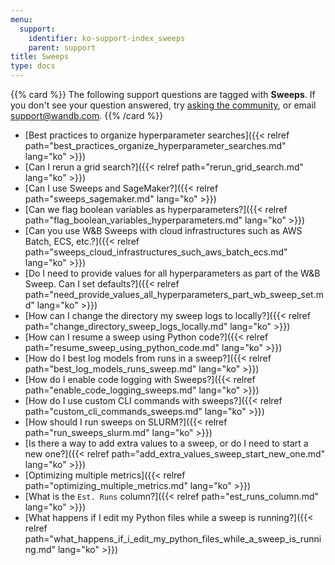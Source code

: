 ```yaml
---
menu:
  support:
    identifier: ko-support-index_sweeps
    parent: support
title: Sweeps
type: docs
---
```


{{% card %}}
The following support questions are tagged with <b>Sweeps</b>. If you don't see 
your question answered, try [asking the community](https://community.wandb.ai/), 
or email [support@wandb.com](mailto:support@wandb.com).
{{% /card %}}

- [Best practices to organize hyperparameter searches]({{< relref path="best_practices_organize_hyperparameter_searches.md" lang="ko" >}})
- [Can I rerun a grid search?]({{< relref path="rerun_grid_search.md" lang="ko" >}})
- [Can I use Sweeps and SageMaker?]({{< relref path="sweeps_sagemaker.md" lang="ko" >}})
- [Can we flag boolean variables as hyperparameters?]({{< relref path="flag_boolean_variables_hyperparameters.md" lang="ko" >}})
- [Can you use W&B Sweeps with cloud infrastructures such as AWS Batch, ECS, etc.?]({{< relref path="sweeps_cloud_infrastructures_such_aws_batch_ecs.md" lang="ko" >}})
- [Do I need to provide values for all hyperparameters as part of the W&B Sweep. Can I set defaults?]({{< relref path="need_provide_values_all_hyperparameters_part_wb_sweep_set.md" lang="ko" >}})
- [How can I change the directory my sweep logs to locally?]({{< relref path="change_directory_sweep_logs_locally.md" lang="ko" >}})
- [How can I resume a sweep using Python code?]({{< relref path="resume_sweep_using_python_code.md" lang="ko" >}})
- [How do I best log models from runs in a sweep?]({{< relref path="best_log_models_runs_sweep.md" lang="ko" >}})
- [How do I enable code logging with Sweeps?]({{< relref path="enable_code_logging_sweeps.md" lang="ko" >}})
- [How do I use custom CLI commands with sweeps?]({{< relref path="custom_cli_commands_sweeps.md" lang="ko" >}})
- [How should I run sweeps on SLURM?]({{< relref path="run_sweeps_slurm.md" lang="ko" >}})
- [Is there a way to add extra values to a sweep, or do I need to start a new one?]({{< relref path="add_extra_values_sweep_start_new_one.md" lang="ko" >}})
- [Optimizing multiple metrics]({{< relref path="optimizing_multiple_metrics.md" lang="ko" >}})
- [What is the `Est. Runs` column?]({{< relref path="est_runs_column.md" lang="ko" >}})
- [What happens if I edit my Python files while a sweep is running?]({{< relref path="what_happens_if_i_edit_my_python_files_while_a_sweep_is_running.md" lang="ko" >}})
